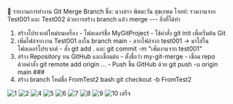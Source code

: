  🔧 รายงานการทำงาน Git Merge Branch 
 ชื่อ: นางสาว พิศตะวัน สุขเกษม
 โจทย์: รวมงานจาก Test001 และ Test002 ด้วยการสร้าง branch แล้ว merge --- 
 สิ่งที่ได้ทำ  
 1. สร้างโปรเจกต์ใหม่บนเครื่อง - โฟลเดอร์ชื่อ MyGitProject - ใช้คำสั่ง git init เพื่อเริ่มต้น Git 
 2. เพิ่มไฟล์จากงาน Test001 ลงใน branch main - ลากไฟล์จาก test001 → มาใส่ในโฟลเดอร์โปรเจกต์ - สั่ง git add . และ git commit -m "เพิ่มงานจาก test001" 
 3. สร้าง Repository บน GitHub และเชื่อมต่อ - ตั้งชื่อว่า my-git-merge - เชื่อม repo ด้วยคำสั่ง git remote add origin ... - Push ขึ้น GitHub ด้วย git push -u origin main ### 
 4. สร้าง branch ใหม่ชื่อ FromTest2
bash
git checkout -b FromTest2

![1](./images/1.png)
![2](./images/2.png)
![4](./images/3.png)
![5](./images/4.png)
![6](./images/5.png)
![7](./images/6.png)
![8](./images/7.png)
![9](./images/8.png)
![10](./images/9.png)
เสร็จ